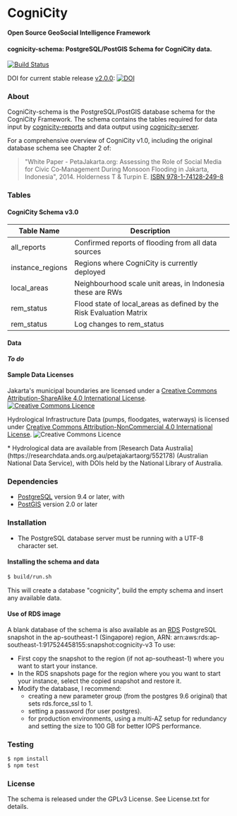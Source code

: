 CogniCity
===========
**Open Source GeoSocial Intelligence Framework**

#### cognicity-schema: PostgreSQL/PostGIS Schema for CogniCity data.
[![Build Status](https://travis-ci.org/urbanriskmap/cognicity-schema.svg?branch=master)](https://travis-ci.org/urbanriskmap/cognicity-schema)

DOI for current stable release [v2.0.0](https://github.com/smart-facility/cognicity-schema/releases/tag/v2.0.0): [![DOI](https://zenodo.org/badge/19201/smart-facility/cognicity-schema.svg)](https://zenodo.org/badge/latestdoi/19201/smart-facility/cognicity-schema)

### About
CogniCity-schema is the PostgreSQL/PostGIS database schema for the CogniCity Framework.  The schema contains the tables required for data input by [cognicity-reports](https://github.com/smart-facility/cognicity-reports-powertrack) and data output using [cognicity-server](https://github.com/smart-facility/cognicity-server).

For a comprehensive overview of CogniCity v1.0, including the original database schema see Chapter 2 of:
> "White Paper - PetaJakarta.org:
Assessing the Role of Social Media for Civic Co‑Management During Monsoon Flooding
in Jakarta, Indonesia", 2014. Holderness T & Turpin E. [ISBN 978-1-74128-249-8 ](http://petajakarta.org/banjir/en/research/)

### Tables
#### CogniCity Schema v3.0
| Table Name | Description |
| ---------- | ----------- |
| all_reports | Confirmed reports of flooding from all data sources |
| instance_regions | Regions where CogniCity is currently deployed |
| local_areas | Neighbourhood scale unit areas, in Indonesia these are RWs |
| rem_status | Flood state of local_areas as defined by the Risk Evaluation Matrix |
| rem_status | Log changes to rem_status |

#### Data
***To do***

#### Sample Data Licenses
<dl>Jakarta's municipal boundaries are licensed under a <a rel="license" href="http://creativecommons.org/licenses/by-sa/4.0/">Creative Commons Attribution-ShareAlike 4.0 International License</a>. <a rel="license" href="http://creativecommons.org/licenses/by-sa/4.0/"><img alt="Creative Commons Licence" style="border-width:0" src="https://i.creativecommons.org/l/by-sa/4.0/80x15.png" /></a></dl>

<dl>Hydrological Infrastructure Data (pumps, floodgates, waterways) is licensed under <a rel="license" href="http://creativecommons.org/licenses/by-nc/4.0/"><a rel="license" href="http://creativecommons.org/licenses/by-nc/4.0/">Creative Commons Attribution-NonCommercial 4.0 International License</a>. <img alt="Creative Commons Licence" style="border-width:0" src="https://i.creativecommons.org/l/by-nc/4.0/80x15.png"/></a>
</dl>
* Hydrological data are available from [Research Data Australia](https://researchdata.ands.org.au/petajakartaorg/552178) (Australian National Data Service), with DOIs held by the National Library of Australia.

### Dependencies
* [PostgreSQL](http://www.postgresql.org) version 9.4 or later, with
* [PostGIS](http://postgis.net) version 2.0 or later

### Installation
* The PostgreSQL database server must be running with a UTF-8 character set.

#### Installing the schema and data
```sh
$ build/run.sh
```
This will create a database "cognicity", build the empty schema and insert any available data.

#### Use of RDS image
A blank database of the schema is also available as an [RDS](https://aws.amazon.com/rds/) PostgreSQL snapshot in the ap-southeast-1 (Singapore) region, ARN: arn:aws:rds:ap-southeast-1:917524458155:snapshot:cognicity-v3
To use:
* First copy the snapshot to the region (if not ap-southeast-1) where you want to start your instance.
* In the RDS snapshots page for the region where you you want to start your instance, select the copied snapshot and restore it.
* Modify the database, I recommend:
  - creating a new parameter group (from the postgres 9.6 original) that sets rds.force_ssl to 1.
  - setting a password (for user postgres).
  - for production environments, using a multi-AZ setup for redundancy and setting the size to 100 GB for better IOPS performance.

### Testing
```sh
$ npm install
$ npm test
```

### License
The schema is released under the GPLv3 License. See License.txt for details.
